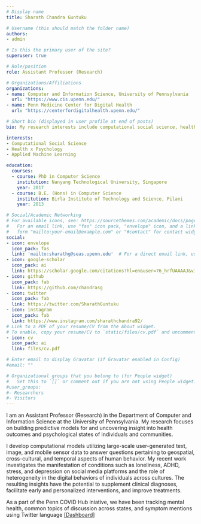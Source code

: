 ```yaml
---
# Display name
title: Sharath Chandra Guntuku

# Username (this should match the folder name)
authors:
- admin

# Is this the primary user of the site?
superuser: true

# Role/position
role: Assistant Professor (Research)

# Organizations/Affiliations
organizations:
- name: Computer and Information Science, University of Pennsylvania
  url: "https://www.cis.upenn.edu/"
- name: Penn Medicine Center for Digital Health
  url: "https://centerfordigitalhealth.upenn.edu/"

# Short bio (displayed in user profile at end of posts)
bio: My research interests include computational social science, health informatics, personal sensing, and applied machine learning.

interests:
- Computational Social Science
- Health x Psychology
- Applied Machine Learning

education:
  courses:
  - course: PhD in Computer Science
    institution: Nanyang Technological University, Singapore
    year: 2017
  - course: B.E. (Hons) in Computer Science
    institution: Birla Institute of Technology and Science, Pilani
    year: 2013

# Social/Academic Networking
# For available icons, see: https://sourcethemes.com/academic/docs/page-builder/#icons
#   For an email link, use "fas" icon pack, "envelope" icon, and a link in the
#   form "mailto:your-email@example.com" or "#contact" for contact widget.
social:
- icon: envelope
  icon_pack: fas
  link: 'mailto:sharathg@seas.upenn.edu'  # For a direct email link, use "mailto:test@example.org".
- icon: google-scholar
  icon_pack: ai
  link: https://scholar.google.com/citations?hl=en&user=76_hrfUAAAAJ&view_op=list_works&sortby=pubdate
- icon: github
  icon_pack: fab
  link: https://github.com/chandrasg
- icon: twitter
  icon_pack: fab
  link: https://twitter.com/SharathGuntuku
- icon: instagram
  icon_pack: fab
  link: https://www.instagram.com/sharathchandra92/ 
# Link to a PDF of your resume/CV from the About widget.
# To enable, copy your resume/CV to `static/files/cv.pdf` and uncomment the lines below.
- icon: cv
  icon_pack: ai
  link: files/cv.pdf

# Enter email to display Gravatar (if Gravatar enabled in Config)
#email: ""

# Organizational groups that you belong to (for People widget)
#   Set this to `[]` or comment out if you are not using People widget.
#user_groups:
#- Researchers
#- Visitors
---
```


I am an Assistant Professor (Research) in the Department of Computer and Information Science at the University of Pennsylvania. My research focuses on building predictive models for and uncovering insight into health outcomes and psychological states of individuals and communities. 

I develop computational models utilizing large-scale user-generated text, image, and mobile sensor data to answer questions pertaining to geospatial, cross-cultural, and temporal aspects of human behavior. My recent work investigates the manifestation of conditions such as loneliness, ADHD, stress, and depression on social media platforms and the role of heterogeneity in the digital behaviors of individuals across cultures. The resulting insights have the potential to supplement clinical diagnoses, facilitate early and personalized interventions, and improve treatments. 

As a part of the Penn COVID Hub iniative, we have been tracking mental health, common topics of discussion across states, and symptom mentions using Twitter language [[Dashboard]](https://www.arcgis.com/apps/opsdashboard/index.html#/abb41818160d4cec91f604520a088349)


